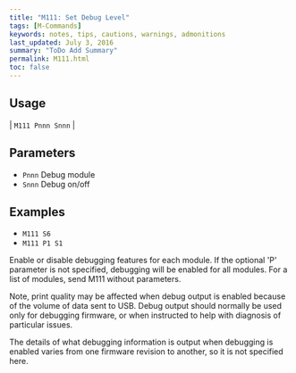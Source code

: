 ```yaml
---
title: "M111: Set Debug Level" 
tags: [M-Commands]
keywords: notes, tips, cautions, warnings, admonitions
last_updated: July 3, 2016
summary: "ToDo Add Summary"
permalink: M111.html
toc: false
---
```



## Usage ##

| `M111 Pnnn Snnn` |


## Parameters ##

+ `Pnnn` Debug module
+ `Snnn` Debug on/off

## Examples ##

+ `M111 S6`
+ `M111 P1 S1`

Enable or disable debugging features for each module. If the optional 'P' parameter is not specified, debugging will be enabled for all modules. For a list of modules, send M111 without parameters.

Note, print quality may be affected when debug output is enabled because of the volume of data sent to USB. Debug output should normally be used only for debugging firmware, or when instructed to help with diagnosis of particular issues.

The details of what debugging information is output when debugging is enabled varies from one firmware revision to another, so it is not specified here.

